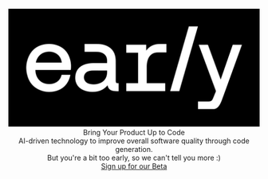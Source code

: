 <p align="center">
  <img src="https://github.com/earlyai/earlyai-vscode-release/blob/main/media/Early_Workmark_WhiteOnB.png" alt="early AI logo" title="Optional title">
  <br>
  Bring Your Product Up to Code
  <br>
  AI-driven technology to improve overall software quality through code generation.
  <br>
  But you're a bit too early, so we can't tell you more :)
  <br>
  <a href="LINK_TO_SIGNUP">Sign up for our Beta</a>
</p>